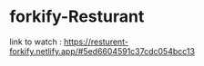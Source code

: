 # forkify-Resturant
link to watch : https://resturent-forkify.netlify.app/#5ed6604591c37cdc054bcc13

